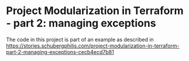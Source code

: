 # Project Modularization in Terraform - part 2: managing exceptions
The code in this project is part of an example as described in https://stories.schubergphilis.com/project-modularization-in-terraform-part-2-managing-exceptions-cecb4ecd7b81
